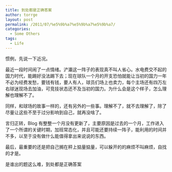 ```yaml
---
title: 到处都是正确答案
author: torrge
layout: post
permalink: /2011/07/%e5%9b%a7%e5%9b%a7%e5%9b%a7/
categories:
  - Some Others
tags:
  - Life
---
```

惯例，先说一下近况。

最近一段时间闹了一点情绪。浐灞这一阵子的表现真不叫人省心。水电费交不起的国力时代，能踢好没法踢下去；现在球队一个月的开支恐怕就能让当初的国力一年不必为经费发愁，要钱有钱，要人有人，球员们场上也卖力，每个主场还有四万左右球迷现场去加油，可竞技状态还不及当初的国力。为什么会是这个样子，怎么理解也理解不了。

同样，和球场的故事一样的，还有另外的一些事。理解不了，就不去理解了，除了尽量让这些不至于过分影响到自己，就再没啥了。

言归正转，Blog 有整整一个月没有更新了，主要原因是过去的一个月，工作进入了一个所谓的关键时期，加班常态化，并且可能还要持续一阵子，能利用的时间并不多，以至于没有做什么能值得拿出来说说的东西。

最后，最重要的还是把自己搁在秤上掂量掂量，可以躲开的的麻烦不叫麻烦，自找的才是。

是谁出的题这么难，到处都是正确答案